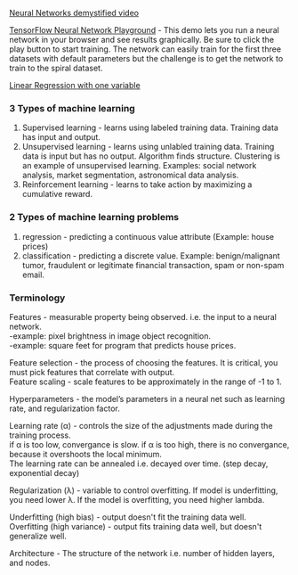 [Neural Networks demystified video](https://www.youtube.com/watch?v=bxe2T-V8XRs)  

[TensorFlow Neural Network Playground](http://playground.tensorflow.org/#activation=tanh&batchSize=10&dataset=circle&regDataset=reg-plane&learningRate=0.03&regularizationRate=0&noise=0&networkShape=4,2&seed=0.28720&showTestData=false&discretize=false&percTrainData=50&x=true&y=true&xTimesY=false&xSquared=false&ySquared=false&cosX=false&sinX=false&cosY=false&sinY=false&collectStats=false&problem=classification&initZero=false)  - This demo lets you run a neural network in your browser and see results graphically. Be sure to click the play button to start training. The network can easily train for the first three datasets with default parameters but the challenge is to get the network to train to the spiral dataset.  

[Linear Regression with one variable](https://github.com/andrewt3000/MachineLearning/blob/master/LinearRegression.md)  


### 3 Types of machine learning
1. Supervised learning - learns using labeled training data.  Training data has input and output.  
2. Unsupervised learning - learns using unlabled training data.  Training data is input but has no output.  Algorithm finds structure. Clustering is an example of unsupervised learning. Examples: social network analysis, market segmentation, astronomical data analysis.  
3. Reinforcement learning - learns to take action by maximizing a cumulative reward.

### 2 Types of machine learning problems
1. regression - predicting a continuous value attribute (Example: house prices)
2. classification - predicting a discrete value. Example: benign/malignant tumor, fraudulent or legitimate financial transaction, spam or non-spam email.

### Terminology
Features - measurable property being observed. i.e. the input to a neural network.  
-example: pixel brightness in image object recognition.  
-example: square feet for program that predicts house prices.  

Feature selection - the process of choosing the features. It is critical, you must pick features that correlate with output.  
Feature scaling - scale features to be approximately in the range of -1 to 1.  

Hyperparameters - the model’s parameters in a neural net such as learning rate, and regularization factor.	

Learning rate (&alpha;) - controls the size of the adjustments made during the training process.  
if &alpha; is too low, convergance is slow.
if &alpha; is too high, there is no convergance, because it overshoots the local minimum.  
The learning rate can be annealed i.e. decayed over time. (step decay, exponential decay)  

Regularization (&lambda;) - variable to control overfitting. If model is underfitting, you need lower &lambda;. If the model is overfitting, you need higher lambda.

Underfitting (high bias) - output doesn't fit the training data well.  
Overfitting (high variance) - output fits training data well, but doesn't generalize well.  

Architecture - The structure of the network i.e. number of hidden layers, and nodes. 

